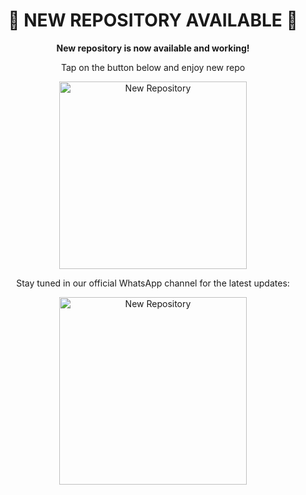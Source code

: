<h1 align="center">🚧 NEW REPOSITORY AVAILABLE 🚧</h1>

<p align="center">
  <strong>New repository is now available and working!</strong>  
</p>

<p align="center">
  Tap on the button below and enjoy new repo
</p>

<p align="center">
  <a href="https://github.com/ibrahimadams254/BWM-XMD-QUANTUM">
    <img src="https://img.shields.io/badge/NEW_REPOSITORY-blue?style=for-the-badge&logo=github" 
    alt="New Repository" width="300"/>
  </a>
</p>

<p align="center">
  Stay tuned in our official WhatsApp channel for the latest updates:  

  
  <p align="center">
  <a href="[https://github.com/ibrahimadams254/BWM-XMD-QUANTUM](https://whatsapp.com/channel/0029VaZuGSxEawdxZK9CzM0Y)">
    <img src="https://img.shields.io/badge/TAP_HERE_TO_FOLLOW_OUR_CHANNEL-green?style=for-the-badge&logo=github" 
    alt="New Repository" width="300"/>
  </a>
</p>
  
 
